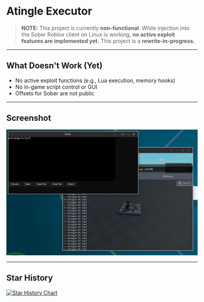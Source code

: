 # Atingle Executor

>  **NOTE:** This project is currently **non-functional**. While injection into the Sober Roblox client on Linux is working, **no active exploit features are implemented yet.** This project is a **rewrite-in-progress.**

---

## What Doesn't Work (Yet)
- No active exploit functions (e.g., Lua execution, memory hooks)
- No in-game script control or GUI
- Offsets for Sober are not public

---

## Screenshot

![screenshot](https://github.com/AtingleTeam/AtingleExecutor/blob/main/Screenshot.png?raw=true)


---

## Star History

[![Star History Chart](https://api.star-history.com/svg?repos=AtingleTeam/AtingleExecutor&type=Date)](https://www.star-history.com/#AtingleTeam/AtingleExecutor&Date)
